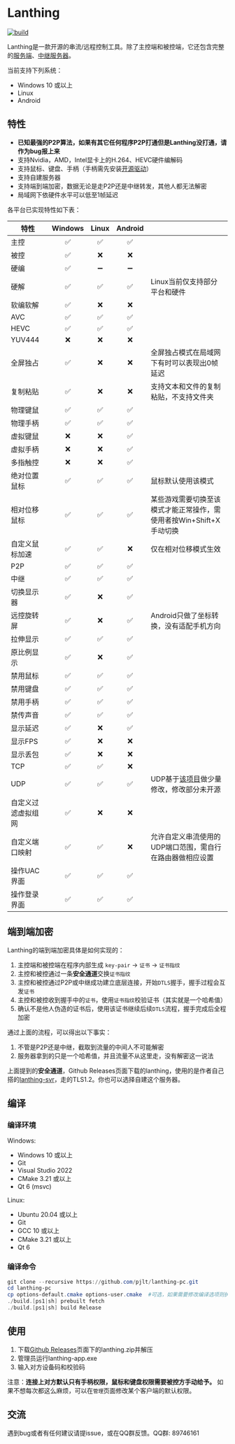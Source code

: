 # Lanthing

[![build](https://github.com/pjlt/lanthing-pc/actions/workflows/build.yml/badge.svg)](https://github.com/pjlt/lanthing-pc/actions/workflows/build.yml)

Lanthing是一款开源的串流/远程控制工具。除了主控端和被控端，它还包含完整的[服务端](https://github.com/pjlt/lanthing-svr)、[中继服务器](https://github.com/pjlt/relay)。

当前支持下列系统：

* Windows 10 或以上
* Linux
* Android

## 特性

* **已知最强的P2P算法，如果有其它任何程序P2P打通但是Lanthing没打通，请作为bug报上来**
* 支持Nvidia，AMD，Intel显卡上的H.264、HEVC硬件编解码
* 支持鼠标、键盘、手柄（手柄需先安装[开源驱动](https://github.com/nefarius/ViGEmBus/releases)）
* 支持自建服务器
* 支持端到端加密，数据无论是走P2P还是中继转发，其他人都无法解密
* 局域网下依硬件水平可以低至1帧延迟

各平台已实现特性如下表：

|特性     |Windows|Linux|Android||
|--------|:-----:|:-----:|:-----:|-----|
|主控    |✅|✅|✅|
|被控    |✅|❌|❌|
|硬编    |✅|➖|➖|
|硬解    |✅|✅|✅|Linux当前仅支持部分平台和硬件|
|软编软解|✅|❌|❌|
|AVC    |✅|✅|✅|
|HEVC    |✅|✅|✅|
|YUV444|❌|❌|❌|
|全屏独占|✅|❌|❌|全屏独占模式在局域网下有时可以表现出0帧延迟|
|复制粘贴|✅|❌|❌|支持文本和文件的复制粘贴，不支持文件夹|
|物理键鼠|✅|✅|✅|
|物理手柄|✅|✅|✅|
|虚拟键鼠|❌|❌|✅|
|虚拟手柄|❌|❌|✅|
|多指触控|❌|❌|✅|
|绝对位置鼠标|✅|✅|✅|鼠标默认使用该模式|
|相对位移鼠标|✅|✅|✅|某些游戏需要切换至该模式才能正常操作，需使用者按Win+Shift+X手动切换|
|自定义鼠标加速|✅|✅|❌|仅在相对位移模式生效|
|P2P    |✅|✅|✅|
|中继    |✅|✅|✅|
|切换显示器|✅|❌|✅|
|远控旋转屏|✅|❌|✅|Android只做了坐标转换，没有适配手机方向|
|拉伸显示|✅|✅|✅|
|原比例显示|✅|❌|✅|
|禁用鼠标|✅|✅|✅|
|禁用键盘|✅|✅|✅|
|禁用手柄|✅|✅|✅|
|禁传声音|✅|✅|✅|
|显示延迟|✅|❌|✅|
|显示FPS|✅|❌|❌|
|显示丢包|✅|❌|❌|
|TCP|✅|✅|❌|
|UDP|✅|✅|✅|UDP基于[该项目](https://webrtc.googlesource.com/src/)做少量修改，修改部分未开源|
|自定义过滤虚拟组网|✅|❌|❌|
|自定义端口映射|✅|✅|❌|允许自定义串流使用的UDP端口范围，需自行在路由器做相应设置|
|操作UAC界面|✅|✅|✅|
|操作登录界面|✅|✅|✅|


## 端到端加密

Lanthing的端到端加密具体是如何实现的：
1. 主控端和被控端在程序内部生成 `key-pair` -> `证书` -> `证书指纹`
2. 主控和被控通过一条**安全通道**交换`证书指纹`
3. 主控和被控通过P2P或中继成功建立底层连接，开始`DTLS`握手，握手过程会互发`证书`
4. 主控和被控收到握手中的`证书`，使用`证书指纹`校验证书（其实就是一个哈希值）
5. 确认不是他人伪造的证书后，使用该证书继续后续`DTLS`流程，握手完成后全程加密

通过上面的流程，可以得出以下事实：
1. 不管是P2P还是中继，截取到流量的中间人不可能解密
2. 服务器拿到的只是一个哈希值，并且流量不从这里走，没有解密这一说法

上面提到的**安全通道**，Github Releases页面下载的lanthing，使用的是作者自己搭的[lanthing-svr](https://github.com/pjlt/lanthing-svr)，走的TLS1.2。你也可以选择自建这个服务器。

## 编译

### 编译环境

Windows:

* Windows 10 或以上
* Git
* Visual Studio 2022
* CMake 3.21 或以上
* Qt 6 (msvc)

Linux:

* Ubuntu 20.04 或以上
* Git
* GCC 10 或以上
* CMake 3.21 或以上
* Qt 6

### 编译命令

```powershell
git clone --recursive https://github.com/pjlt/lanthing-pc.git
cd lanthing-pc
cp options-default.cmake options-user.cmake  #可选，如果需要修改编译选项则执行此步，并修改相应选项；如果QT不在环境变量里，则必须修改LT_QT_CMAKE_PATH
./build.[ps1|sh] prebuilt fetch
./build.[ps1|sh] build Release
```

## 使用

1. 下载[Github Releases](https://github.com/pjlt/lanthing-pc/releases)页面下的lanthing.zip并解压
2. 管理员运行lanthing-app.exe
3. 输入对方设备码和校验码

注意：**连接上对方默认只有手柄权限，鼠标和键盘权限需要被控方手动给予。** 如果不想每次都这么麻烦，可以在`管理`页面修改某个客户端的默认权限。


## 交流

遇到bug或者有任何建议请提issue，或在QQ群反馈。QQ群: 89746161
